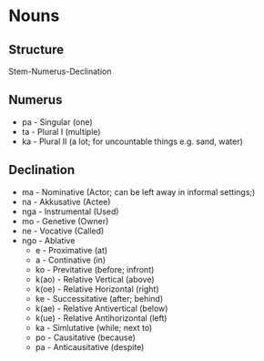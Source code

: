 # Nouns
## Structure
Stem-Numerus-Declination
## Numerus
 - pa - Singular (one)
 - ta - Plural I (multiple)
 - ka - Plural II (a lot; for uncountable things e.g. sand, water)
## Declination
 - ma - Nominative (Actor; can be left away in informal settings;)
 - na - Akkusative (Actee)
 - nga - Instrumental (Used)
 - mo - Genetive (Owner)
 - ne - Vocative (Called)
 - ngo - Ablative
    - e - Proximative (at)
    - a - Continative (in)
    - ko - Previtative (before; infront)
    - k(ao) - Relative Vertical (above)
    - k(oe) - Relative Horizontal (right)
    - ke - Successitative (after; behind)
    - k(ae) - Relative Antivertical (below)
    - k(ue) - Relative Antihorizontal (left)
    - ka - Simlutative (while; next to)
    - po - Causitative (because)
    - pa - Anticausitative (despite)
